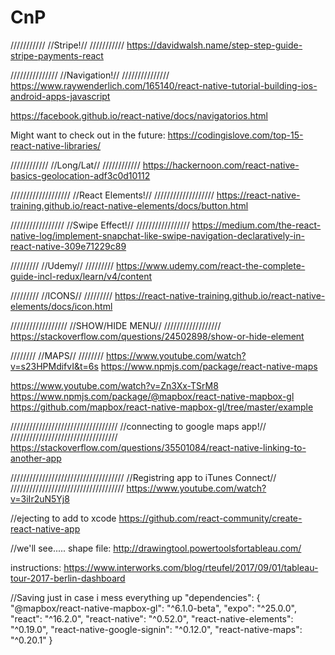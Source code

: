 # CnP

///////////
//Stripe!//
///////////
https://davidwalsh.name/step-step-guide-stripe-payments-react

///////////////
//Navigation!//
///////////////
https://www.raywenderlich.com/165140/react-native-tutorial-building-ios-android-apps-javascript

https://facebook.github.io/react-native/docs/navigatorios.html

Might want to check out in the future:
https://codingislove.com/top-15-react-native-libraries/

////////////
//Long/Lat//
////////////
https://hackernoon.com/react-native-basics-geolocation-adf3c0d10112

///////////////////
//React Elements!//
///////////////////
https://react-native-training.github.io/react-native-elements/docs/button.html

/////////////////
//Swipe Effect!//
/////////////////
https://medium.com/the-react-native-log/implement-snapchat-like-swipe-navigation-declaratively-in-react-native-309e71229c89


/////////
//Udemy//
/////////
https://www.udemy.com/react-the-complete-guide-incl-redux/learn/v4/content


/////////
//ICONS//
/////////
https://react-native-training.github.io/react-native-elements/docs/icon.html


//////////////////
//SHOW/HIDE MENU//
//////////////////
https://stackoverflow.com/questions/24502898/show-or-hide-element

////////
//MAPS//
////////
https://www.youtube.com/watch?v=s23HPMdifvI&t=6s
https://www.npmjs.com/package/react-native-maps

https://www.youtube.com/watch?v=Zn3Xx-TSrM8
https://www.npmjs.com/package/@mapbox/react-native-mapbox-gl
https://github.com/mapbox/react-native-mapbox-gl/tree/master/example

//////////////////////////////////
//connecting to google maps app!//
//////////////////////////////////
https://stackoverflow.com/questions/35501084/react-native-linking-to-another-app

////////////////////////////////////
//Registring app to iTunes Connect//
////////////////////////////////////
https://www.youtube.com/watch?v=3iIr2uN5Yj8

//ejecting to add to xcode
https://github.com/react-community/create-react-native-app


//we'll see.....
shape file:
http://drawingtool.powertoolsfortableau.com/

instructions: https://www.interworks.com/blog/rteufel/2017/09/01/tableau-tour-2017-berlin-dashboard

//Saving just in case i mess everything up
 "dependencies": {
    "@mapbox/react-native-mapbox-gl": "^6.1.0-beta",
    "expo": "^25.0.0",
    "react": "^16.2.0",
    "react-native": "^0.52.0",
    "react-native-elements": "^0.19.0",
    "react-native-google-signin": "^0.12.0",
    "react-native-maps": "^0.20.1"
  }
